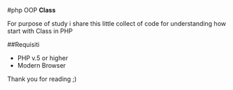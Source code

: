 #php OOP **Class**

For purpose of study i share this little collect of code for understanding how start with Class in PHP

  ##Requisiti
  - PHP v.5 or higher
  - Modern Browser

Thank you for reading ;) 
